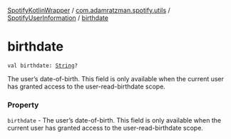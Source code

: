[SpotifyKotlinWrapper](../../index.md) / [com.adamratzman.spotify.utils](../index.md) / [SpotifyUserInformation](index.md) / [birthdate](./birthdate.md)

# birthdate

`val birthdate: `[`String`](https://kotlinlang.org/api/latest/jvm/stdlib/kotlin/-string/index.html)`?`

The user’s date-of-birth. This field is only available when the current user
has granted access to the user-read-birthdate scope.

### Property

`birthdate` - The user’s date-of-birth. This field is only available when the current user
has granted access to the user-read-birthdate scope.